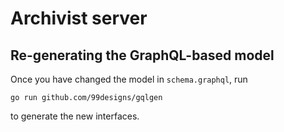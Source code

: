 # Archivist server

## Re-generating the GraphQL-based model

Once you have changed the model in `schema.graphql`, run

```go run github.com/99designs/gqlgen```

to generate the new interfaces.